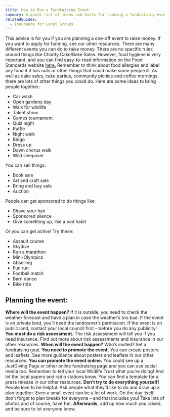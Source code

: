 ```yaml
---
title: How to Run a Fundraising Event
summary: A quick list of ideas and hints for running a fundraising event
relatedGuides:
  - Insurance for Local Groups
---
```

This advice is for you if you are planning a one-off event to raise money. If you want to apply for funding, see our other resources. 
There are many different events you can do to raise money. There are no specific rules around things like Charity Cake/Bake Sales. However, food hygiene is very important, and you can find easy-to-read information on the Food Standards website [here.](https://www.food.gov.uk/business-guidance/food-hygiene-for-your-business) Remember to think about food allergies and label any food if it has nuts or other things that could make some people ill.
As well as cake sales, cake parties, community picnics and coffee mornings, there are lots of other things you could do. Here are some ideas to bring people together:

* Car wash
* Open gardens day
* Walk for wildlife
* Talent show
* Games tournament
* Quiz night
* Raffle
* Night walk
* Bingo
* Dress up
* Dawn chorus walk
* Wild sleepover

You can sell things:

* Book sale
* Art and craft sale
* Bring and buy sale
* Auction

People can get sponsored to do things like:

* Shave your hair
* Sponsored silence
* Give something up, like a bad habit

Or you can get active! Try these:

* Assault course
* Skydive
* Run a marathon
* Mini-Olympics
* Abseiling
* Fun run
* Football match
* Barn dance
* Bike ride

## Planning the event:

**Where will the event happen?** If it is outside, you need to check the weather forecast and have a plan in case the weather’s too bad. If the event is on private land, you’ll need the landowner’s permission. If the event is on public land, contact your local council first – before you do any publicity!
**You must do a risk assessment.** The risk assessment will tell you if you need insurance. Find out more about risk assessments and insurance in our other resources.
**When will the event happen?** Who’s invited? Set a fundraising goal. 
**You need to promote the event.** You can create posters and leaflets. See more guidance about posters and leaflets in our other resources.
**You can promote the event online.** You could see up a JustGiving Page or other online fundraising page and you can use social media too. Remember to tell your local Wildlife Trust what you’re doing! And let the local papers and radio stations know. You can find a template for a press release in our other resources.
**Don’t try to do everything yourself!** People love to be helpful. Ask people what they’d like to do and draw up a plan together. Even a small event can be a lot of work. On the day itself, don’t forget to plan breaks for everyone – and that includes you! Take lots of photos and of course, have fun.
**Afterwards,** add up how much you raised, and be sure to let everyone know.
